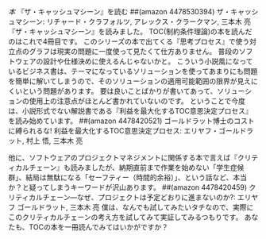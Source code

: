 *本* 『ザ・キャッシュマシーン』を読む
 ##(amazon 4478530394)  ザ・キャッシュマシーン: リチャード・クラフォルツ, アレックス・クラークマン, 三本木 亮
『ザ・キャッシュマシーン』を読みました。
TOC(制約条件理論)の本を読んだのはこれで4冊目です。
このシリーズの本で出てくる『思考プロセス』で使う対立点のグラフは現実の問題に一度使って見たくて仕方ありません。
普段のソフトウェアの設計や仕様決めに使えるんじゃないかと。
こういう小説風になっているビジネス書は、テーマになっているソリューションを使ってあまりにも問題を簡単に解いてしまうので、そのソリューションの適用可能範囲の限界が見えにくいという問題があります。
要は良いことばかりが書いてあって、ソリューションの使用上の注意点がほとんど書かれていないのです。
ということで今度は、小説形式でない解説書である『利益を最大化するTOC意思決定プロセス』を読み始めています。
 ##(amazon 4478420521) ゴールドラット博士のコストに縛られるな! 利益を最大化するTOC意思決定プロセス: エリヤフ・ゴールドラット, 村上 悟, 三本木 亮

他に、ソフトウェアのプロジェクトマネジメントに関係する本で言えば『クリティカルチェーン』も読みましたが、納期直前まで作業を始めない「学生症候群」、結局は無駄になる「セーフティー（時間的余裕）」、という話など、本当か？と疑ってしまうキーワードが沢山あります。
 ##(amazon 4478420459) クリティカルチェーン―なぜ、プロジェクトは予定どおりに進まないのか?: エリヤフ ゴールドラット, 三本木 亮
僕は、なんでも試してみたいタチなので、実際にこのクリティカルチェーンの考え方を試してみて実証してみるつもりです。
あなたも、TOCの本を一冊読んでみてはいかがですか？

